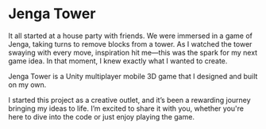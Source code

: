 # Jenga Tower
It all started at a house party with friends. We were immersed in a game of Jenga, taking turns to remove blocks from a tower. As I watched the tower swaying with every move, inspiration hit me—this was the spark for my next game idea. In that moment, I knew exactly what I wanted to create.

Jenga Tower is a Unity multiplayer mobile 3D game that I designed and built on my own.

I started this project as a creative outlet, and it’s been a rewarding journey bringing my ideas to life. I’m excited to share it with you, whether you're here to dive into the code or just enjoy playing the game.
 
